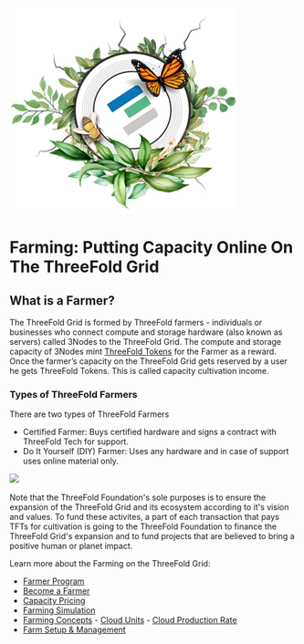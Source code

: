 ![](./img/whatisafarmer.png)

# Farming: Putting Capacity Online On The ThreeFold Grid

## What is a Farmer?
The ThreeFold Grid is formed by ThreeFold farmers - individuals or businesses who connect compute and storage hardware (also known as servers) called 3Nodes to the ThreeFold Grid. The compute and storage capacity of 3Nodes mint [ThreeFold Tokens](token_what.md) for the Farmer as a reward. Once the farmer’s capacity on the ThreeFold Grid gets reserved by a user he gets ThreeFold Tokens. This is called capacity cultivation income.

### Types of ThreeFold Farmers
There are two types of ThreeFold Farmers
- Certified Farmer: Buys certified hardware and signs a contract with ThreeFold Tech for support.
- Do It Yourself (DIY) Farmer: Uses any hardware and in case of support uses online material only.

![](circular_tft.png)

Note that the ThreeFold Foundation's sole purposes is to ensure the expansion of the ThreeFold Grid and its ecosystem according to it's vision and values. To fund these activites, a part of each transaction that pays TFTs for cultivation is going to the ThreeFold Foundation to finance the ThreeFold Grid's expansion and to fund projects that are believed to bring a positive human or planet impact.

Learn more about the Farming on the ThreeFold Grid:
- [Farmer Program](farming_program.md)
- [Become a Farmer](become_a_farmer.md)
- [Capacity Pricing](capacity_pricing_start)
- [Farming Simulation](farming_simulate.md)
- [Farming Concepts](grid_concepts.md)
      - [Cloud Units](cloud_units_4.md)
      - [Cloud Production Rate](cloud_production_rate.md)
- [Farm Setup & Management](farm_setup_management.md)